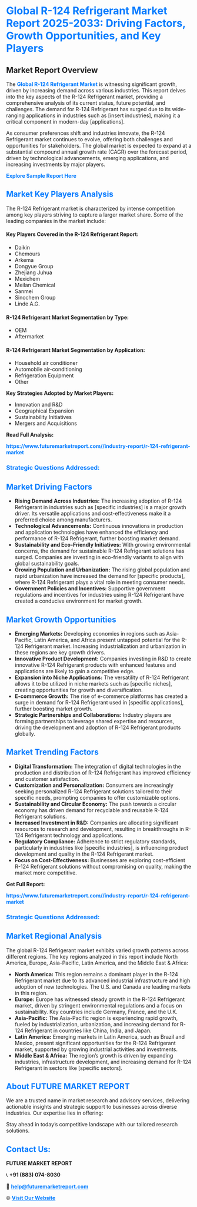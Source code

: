 <h1 style="color: #007BFF;">Global R-124 Refrigerant Market Report 2025-2033: Driving Factors, Growth Opportunities, and Key Players</h1>

<section id="overview">
<h2>Market Report Overview</h2>
<p>The <a href="https://www.futuremarketreport.com//industry-report/r-124-refrigerant-market" style="color: #007BFF; text-decoration: none;"><strong>Global R-124 Refrigerant Market</strong></a> is witnessing significant growth, driven by increasing demand across various industries. This report delves into the key aspects of the R-124 Refrigerant market, providing a comprehensive analysis of its current status, future potential, and challenges. The demand for R-124 Refrigerant has surged due to its wide-ranging applications in industries such as [insert industries], making it a critical component in modern-day [applications].</p>
<p>As consumer preferences shift and industries innovate, the R-124 Refrigerant market continues to evolve, offering both challenges and opportunities for stakeholders. The global market is expected to expand at a substantial compound annual growth rate (CAGR) over the forecast period, driven by technological advancements, emerging applications, and increasing investments by major players.</p>
</section>

<section id="overview">
<p><a href="https://www.futuremarketreport.com//request-sample/reportId=47391" style="color: #007BFF; text-decoration: none;"><strong>Explore Sample Report Here</strong></a></p>
</section>

<section id="key-players">
<h2 style="color: #007BFF;">Market Key Players Analysis</h2>
<p>The R-124 Refrigerant market is characterized by intense competition among key players striving to capture a larger market share. Some of the leading companies in the market include:</p>
<h4>Key Players Covered in the R-124 Refrigerant Report:</h4>
<ul><li>Daikin</li><li>Chemours</li><li>Arkema</li><li>Dongyue Group</li><li>Zhejiang Juhua</li><li>Mexichem</li><li>Meilan Chemical</li><li>Sanmei</li><li>Sinochem Group</li><li>Linde A.G.</li></ul>
<h4>R-124 Refrigerant Market Segmentation by Type:</h4>
<ul><li>OEM</li><li>Aftermarket</li></ul>

<h4>R-124 Refrigerant Market Segmentation by Application:</h4>
<ul><li>Household air conditioner</li><li>Automobile air-conditioning</li><li>Refrigeration Equipment</li><li>Other</li></ul>
<p><strong>Key Strategies Adopted by Market Players:</strong></p>
<ul>
<li>Innovation and R&D</li>
<li>Geographical Expansion</li>
<li>Sustainability Initiatives</li>
<li>Mergers and Acquisitions</li>
</ul>
</section>

<section>
<p><strong>Read Full Analysis: </strong></p><a href="https://www.futuremarketreport.com//industry-report/r-124-refrigerant-market" style="color: #007BFF; text-decoration: none;"><strong>https://www.futuremarketreport.com//industry-report/r-124-refrigerant-market</strong></a>
<h3 style="color: #007BFF;">Strategic Questions Addressed:</h3>
</section>

<section id="driving-factors">
<h2 style="color: #007BFF;">Market Driving Factors</h2>
<ul>
<li><strong>Rising Demand Across Industries:</strong> The increasing adoption of R-124 Refrigerant in industries such as [specific industries] is a major growth driver. Its versatile applications and cost-effectiveness make it a preferred choice among manufacturers.</li>
<li><strong>Technological Advancements:</strong> Continuous innovations in production and application technologies have enhanced the efficiency and performance of R-124 Refrigerant, further boosting market demand.</li>
<li><strong>Sustainability and Eco-Friendly Initiatives:</strong> With growing environmental concerns, the demand for sustainable R-124 Refrigerant solutions has surged. Companies are investing in eco-friendly variants to align with global sustainability goals.</li>
<li><strong>Growing Population and Urbanization:</strong> The rising global population and rapid urbanization have increased the demand for [specific products], where R-124 Refrigerant plays a vital role in meeting consumer needs.</li>
<li><strong>Government Policies and Incentives:</strong> Supportive government regulations and incentives for industries using R-124 Refrigerant have created a conducive environment for market growth.</li>
</ul>
</section>

<section id="growth-opportunities">
<h2 style="color: #007BFF;">Market Growth Opportunities</h2>
<ul>
<li><strong>Emerging Markets:</strong> Developing economies in regions such as Asia-Pacific, Latin America, and Africa present untapped potential for the R-124 Refrigerant market. Increasing industrialization and urbanization in these regions are key growth drivers.</li>
<li><strong>Innovative Product Development:</strong> Companies investing in R&D to create innovative R-124 Refrigerant products with enhanced features and applications are likely to gain a competitive edge.</li>
<li><strong>Expansion into Niche Applications:</strong> The versatility of R-124 Refrigerant allows it to be utilized in niche markets such as [specific niches], creating opportunities for growth and diversification.</li>
<li><strong>E-commerce Growth:</strong> The rise of e-commerce platforms has created a surge in demand for R-124 Refrigerant used in [specific applications], further boosting market growth.</li>
<li><strong>Strategic Partnerships and Collaborations:</strong> Industry players are forming partnerships to leverage shared expertise and resources, driving the development and adoption of R-124 Refrigerant products globally.</li>
</ul>
</section>

<section id="trending-factors">
<h2 style="color: #007BFF;">Market Trending Factors</h2>
<ul>
<li><strong>Digital Transformation:</strong> The integration of digital technologies in the production and distribution of R-124 Refrigerant has improved efficiency and customer satisfaction.</li>
<li><strong>Customization and Personalization:</strong> Consumers are increasingly seeking personalized R-124 Refrigerant solutions tailored to their specific needs, prompting companies to offer customizable options.</li>
<li><strong>Sustainability and Circular Economy:</strong> The push towards a circular economy has driven demand for recyclable and reusable R-124 Refrigerant solutions.</li>
<li><strong>Increased Investment in R&D:</strong> Companies are allocating significant resources to research and development, resulting in breakthroughs in R-124 Refrigerant technology and applications.</li>
<li><strong>Regulatory Compliance:</strong> Adherence to strict regulatory standards, particularly in industries like [specific industries], is influencing product development and quality in the R-124 Refrigerant market.</li>
<li><strong>Focus on Cost-Effectiveness:</strong> Businesses are exploring cost-efficient R-124 Refrigerant solutions without compromising on quality, making the market more competitive.</li>
</ul>
</section>

<section>
<p><strong>Get Full Report: </strong></p><a href="https://www.futuremarketreport.com//industry-report/r-124-refrigerant-market" style="color: #007BFF; text-decoration: none;"><strong>https://www.futuremarketreport.com//industry-report/r-124-refrigerant-market</strong></a>
<h3 style="color: #007BFF;">Strategic Questions Addressed:</h3>
</section>


<section id="regional-analysis">
<h2 style="color: #007BFF;">Market Regional Analysis</h2>
<p>The global R-124 Refrigerant market exhibits varied growth patterns across different regions. The key regions analyzed in this report include North America, Europe, Asia-Pacific, Latin America, and the Middle East & Africa:</p>
<ul>
<li><strong>North America:</strong> This region remains a dominant player in the R-124 Refrigerant market due to its advanced industrial infrastructure and high adoption of new technologies. The U.S. and Canada are leading markets in this region.</li>
<li><strong>Europe:</strong> Europe has witnessed steady growth in the R-124 Refrigerant market, driven by stringent environmental regulations and a focus on sustainability. Key countries include Germany, France, and the U.K.</li>
<li><strong>Asia-Pacific:</strong> The Asia-Pacific region is experiencing rapid growth, fueled by industrialization, urbanization, and increasing demand for R-124 Refrigerant in countries like China, India, and Japan.</li>
<li><strong>Latin America:</strong> Emerging markets in Latin America, such as Brazil and Mexico, present significant opportunities for the R-124 Refrigerant market, supported by growing industrial activities and investments.</li>
<li><strong>Middle East & Africa:</strong> The region’s growth is driven by expanding industries, infrastructure development, and increasing demand for R-124 Refrigerant in sectors like [specific sectors].</li>
</ul>
</section>

<footer>
<h2 style="color: #007BFF;">About FUTURE MARKET REPORT</h2>
<p>We are a trusted name in market research and advisory services, delivering actionable insights and strategic support to businesses across diverse industries. Our expertise lies in offering:</p>

<p>Stay ahead in today’s competitive landscape with our tailored research solutions.</p>

<h2 style="color: #007BFF;">Contact Us:</h2>
<p><strong>FUTURE MARKET REPORT</strong></p>
<p>📞 <strong>+91 (883) 074-8030</strong></p>
<p>📧 <strong><a href="mailto:help@futuremarketreport.com" style="color: #007BFF;">help@futuremarketreport.com</a></strong></p>
<p>🌐 <strong><a href="https://www.futuremarketreport.com/" style="color: #007BFF;">Visit Our Website</a></strong></p>
</footer>